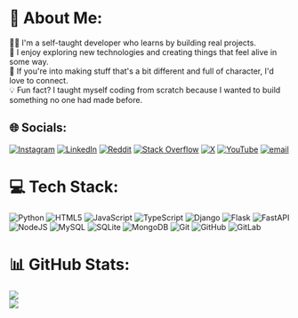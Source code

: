 # 💫 About Me:
👨‍💻 I'm a self-taught developer who learns by building real projects.<br>🚀 I enjoy exploring new technologies and creating things that feel alive in some way.<br>🤝 If you're into making stuff that's a bit different and full of character, I'd love to connect.<br>💡 Fun fact? I taught myself coding from scratch because I wanted to build something no one had made before.


## 🌐 Socials:
[![Instagram](https://img.shields.io/badge/Instagram-%23E4405F.svg?logo=Instagram&logoColor=white)](https://instagram.com/theiliakarimi) [![LinkedIn](https://img.shields.io/badge/LinkedIn-%230077B5.svg?logo=linkedin&logoColor=white)](https://linkedin.com/in/iliakarimi) [![Reddit](https://img.shields.io/badge/Reddit-%23FF4500.svg?logo=Reddit&logoColor=white)](https://reddit.com/user/theiliakarimi) [![Stack Overflow](https://img.shields.io/badge/-Stackoverflow-FE7A16?logo=stack-overflow&logoColor=white)](https://stackoverflow.com/users/21306891) [![X](https://img.shields.io/badge/X-black.svg?logo=X&logoColor=white)](https://x.com/theiliakarimi) [![YouTube](https://img.shields.io/badge/YouTube-%23FF0000.svg?logo=YouTube&logoColor=white)](https://youtube.com/@theiliakairmi) [![email](https://img.shields.io/badge/Email-D14836?logo=gmail&logoColor=white)](mailto:iliakarimi.dev@gmail.com) 

# 💻 Tech Stack:
![Python](https://img.shields.io/badge/python-3670A0?style=for-the-badge&logo=python&logoColor=ffdd54) ![HTML5](https://img.shields.io/badge/html5-%23E34F26.svg?style=for-the-badge&logo=html5&logoColor=white) ![JavaScript](https://img.shields.io/badge/javascript-%23323330.svg?style=for-the-badge&logo=javascript&logoColor=%23F7DF1E) ![TypeScript](https://img.shields.io/badge/typescript-%23007ACC.svg?style=for-the-badge&logo=typescript&logoColor=white) ![Django](https://img.shields.io/badge/django-%23092E20.svg?style=for-the-badge&logo=django&logoColor=white) ![Flask](https://img.shields.io/badge/flask-%23000.svg?style=for-the-badge&logo=flask&logoColor=white) ![FastAPI](https://img.shields.io/badge/FastAPI-005571?style=for-the-badge&logo=fastapi) ![NodeJS](https://img.shields.io/badge/node.js-6DA55F?style=for-the-badge&logo=node.js&logoColor=white) ![MySQL](https://img.shields.io/badge/mysql-4479A1.svg?style=for-the-badge&logo=mysql&logoColor=white) ![SQLite](https://img.shields.io/badge/sqlite-%2307405e.svg?style=for-the-badge&logo=sqlite&logoColor=white) ![MongoDB](https://img.shields.io/badge/MongoDB-%234ea94b.svg?style=for-the-badge&logo=mongodb&logoColor=white) ![Git](https://img.shields.io/badge/git-%23F05033.svg?style=for-the-badge&logo=git&logoColor=white) ![GitHub](https://img.shields.io/badge/github-%23121011.svg?style=for-the-badge&logo=github&logoColor=white) ![GitLab](https://img.shields.io/badge/gitlab-%23181717.svg?style=for-the-badge&logo=gitlab&logoColor=white)
# 📊 GitHub Stats:
![](https://github-readme-stats.vercel.app/api?username=iliakarimi&theme=shadow_blue&hide_border=false&include_all_commits=true&count_private=false)<br/>
![](https://github-readme-stats.vercel.app/api/top-langs/?username=iliakarimi&theme=shadow_blue&hide_border=false&include_all_commits=true&count_private=false&layout=compact)

